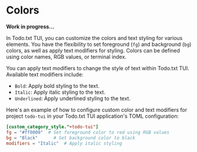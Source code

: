 # Colors

**Work in progress...**

In Todo.txt TUI, you can customize the colors and text styling for various elements. You have the flexibility to set foreground (`fg`) and background (`bg`) colors, as well as apply text modifiers for styling. Colors can be defined using color names, RGB values, or terminal index.

You can apply text modifiers to change the style of text within Todo.txt TUI. Available text modifiers include:

- `Bold`: Apply bold styling to the text.
- `Italic`: Apply italic styling to the text.
- `Underlined`: Apply underlined styling to the text.

Here's an example of how to configure custom color and text modifiers for project `todo-tui` in your Todo.txt TUI application's TOML configuration:

```toml
[custom_category_style."+todo-tui"]
fg = "#ff0000"  # Set foreground color to red using RGB values
bg = "Black"      # Set background color to black
modifiers = "Italic"  # Apply italic styling
```

